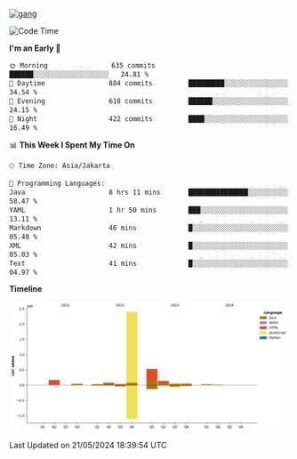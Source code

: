 <!-- [<img src='https://dev.karakun.com/assets/posts/2018-09-16-jc-java-article/3duke_suspects.jpg' alt='java'>](https://github.com/yeahbutstill) -->
[<img src='https://asset-2.tstatic.net/tribunnewswiki/foto/bank/images/Mozart.jpg' alt='gang'>](https://github.com/yeahbutstill)

<!--START_SECTION:waka-->
![Code Time](http://img.shields.io/badge/Code%20Time-2%2C698%20hrs%2056%20mins-blue)

**I'm an Early 🐤** 

```text
🌞 Morning                635 commits         ██████░░░░░░░░░░░░░░░░░░░   24.81 % 
🌆 Daytime                884 commits         █████████░░░░░░░░░░░░░░░░   34.54 % 
🌃 Evening                618 commits         ██████░░░░░░░░░░░░░░░░░░░   24.15 % 
🌙 Night                  422 commits         ████░░░░░░░░░░░░░░░░░░░░░   16.49 % 
```


📊 **This Week I Spent My Time On** 

```text
🕑︎ Time Zone: Asia/Jakarta

💬 Programming Languages: 
Java                     8 hrs 11 mins       ███████████████░░░░░░░░░░   58.47 % 
YAML                     1 hr 50 mins        ███░░░░░░░░░░░░░░░░░░░░░░   13.11 % 
Markdown                 46 mins             █░░░░░░░░░░░░░░░░░░░░░░░░   05.48 % 
XML                      42 mins             █░░░░░░░░░░░░░░░░░░░░░░░░   05.03 % 
Text                     41 mins             █░░░░░░░░░░░░░░░░░░░░░░░░   04.97 % 
```

**Timeline**

![Lines of Code chart](https://raw.githubusercontent.com/yeahbutstill/yeahbutstill/main/assets/bar_graph.png)


 Last Updated on 21/05/2024 18:39:54 UTC
<!--END_SECTION:waka-->
